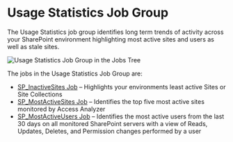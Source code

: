 # Usage Statistics Job Group

The Usage Statistics job group identifies long term trends of activity across your SharePoint
environment highlighting most active sites and users as well as stale sites.

![Usage Statistics Job Group in the Jobs Tree](/img/product_docs/accessanalyzer/solutions/sharepoint/activity/usagestatistics/usagestatisticsjobstree.webp)

The jobs in the Usage Statistics Job Group are:

- [SP_InactiveSites Job](/docs/accessanalyzer/12.0/solutions/sharepoint/activity/usagestatistics/sp_inactivesites.md) – Highlights your environments least active Sites or
  Site Collections
- [SP_MostActiveSites Job](/docs/accessanalyzer/12.0/solutions/sharepoint/activity/usagestatistics/sp_mostactivesites.md) – Identifies the top five most active sites
  monitored by Access Analyzer
- [SP_MostActiveUsers Job](/docs/accessanalyzer/12.0/solutions/sharepoint/activity/usagestatistics/sp_mostactiveusers.md) – Identifies the most active users from the last
  30 days on all monitored SharePoint servers with a view of Reads, Updates, Deletes, and Permission
  changes performed by a user
